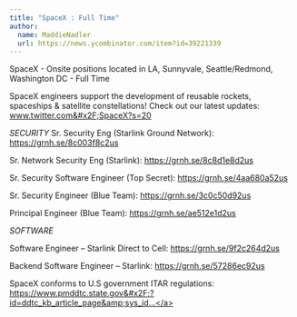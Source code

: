 ```yaml
---
title: "SpaceX : Full Time"
author:
  name: MaddieNadler
  url: https://news.ycombinator.com/item?id=39221339
---
```

SpaceX - Onsite positions located in LA, Sunnyvale, Seattle&#x2F;Redmond, Washington DC - Full Time

SpaceX engineers support the development of reusable rockets, spaceships &amp; satellite constellations! Check out our latest updates: www.twitter.com&#x2F;SpaceX?s=20

<i>SECURITY</i>
Sr. Security Eng (Starlink Ground Network): <a href="https:&#x2F;&#x2F;grnh.se&#x2F;8c003f8c2us" rel="nofollow">https:&#x2F;&#x2F;grnh.se&#x2F;8c003f8c2us</a>

Sr. Network Security Eng (Starlink): <a href="https:&#x2F;&#x2F;grnh.se&#x2F;8c8d1e8d2us" rel="nofollow">https:&#x2F;&#x2F;grnh.se&#x2F;8c8d1e8d2us</a>

Sr. Security Software Engineer (Top Secret): <a href="https:&#x2F;&#x2F;grnh.se&#x2F;4aa680a52us" rel="nofollow">https:&#x2F;&#x2F;grnh.se&#x2F;4aa680a52us</a>

Sr. Security Engineer (Blue Team): <a href="https:&#x2F;&#x2F;grnh.se&#x2F;3c0c50d92us" rel="nofollow">https:&#x2F;&#x2F;grnh.se&#x2F;3c0c50d92us</a>

Principal Engineer (Blue Team): <a href="https:&#x2F;&#x2F;grnh.se&#x2F;ae512e1d2us" rel="nofollow">https:&#x2F;&#x2F;grnh.se&#x2F;ae512e1d2us</a>

<i>SOFTWARE</i>

Software Engineer – Starlink Direct to Cell: <a href="https:&#x2F;&#x2F;grnh.se&#x2F;9f2c264d2us" rel="nofollow">https:&#x2F;&#x2F;grnh.se&#x2F;9f2c264d2us</a>

Backend Software Engineer – Starlink: <a href="https:&#x2F;&#x2F;grnh.se&#x2F;57286ec92us" rel="nofollow">https:&#x2F;&#x2F;grnh.se&#x2F;57286ec92us</a>

SpaceX conforms to U.S government ITAR regulations: <a href="https:&#x2F;&#x2F;www.pmddtc.state.gov&#x2F;?id=ddtc_kb_article_page&amp;sys_id=24d528fddbfc930044f9ff621f961987" rel="nofollow">https:&#x2F;&#x2F;www.pmddtc.state.gov&#x2F;?id=ddtc_kb_article_page&amp;sys_id...</a>
